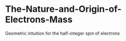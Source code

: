 # The-Nature-and-Origin-of-Electrons-Mass
 Geometric intuition for the half-integer spin of electrons

